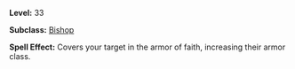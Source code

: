 <!-- TITLE: Spell: Armor Of Faith -->

**Level:** 33

**Subclass:** [Bishop](bishop)

**Spell Effect:**  Covers your target in the armor of faith, increasing their armor class.